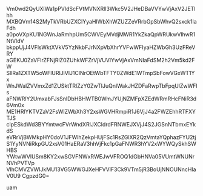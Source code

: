 Vm0wd2QyUXlWa1pPVldScFVtMVNXRll3Wkc5V2JHeDBaVVYwVjAxV2JETlhh
MXBQVm14S2MyTkVRbUZXClYyaHlWbXhWZUZZeVRrbGpSbWhvQ2sxck1IaFdh
a0poVXpKU1NGWnJaRmhpUm5CWVEyMVdjMWR1YkZkaQpWRUkwVlhwR1NtVldV
bkppUjJ4VFlsWktXVkV5YzNkbFJrNXpVbXhrYVFwWFIyaHZWbGh3UzFReVRY
aGEKU0ZaVFlrZFNjRlZ0ZUhkWFZrVjVUVlYwVjAxVmNIaFdSM2h2Vm5kd2FW
SllRa1ZXTW5oWFlURlJlVlJ1ClNrOEtWbTFTY0ZWdE1WTmpSbFowVGxWT1Yx
WnJWalZVVmxZd1ZUSktTRlZzY0ZwTlJuQnlWakJHZDFaRwpTbFpqUlZwWFls
aFNWRlY2UmxabFJsSnlDbHBHWTB0WmJYUjNZMFpXZEdWRmRHcFNiR3d6Vm0x
ME1HRlYKTVZaV2FsWlZWbXh3Y2xsWGVHRmpiR1J6VjJ4a2FWZEhhRTFXYTJS
clpESkdWd3BYYmtwcFVrWndXRlJXCldrdFRNWEJXVjJ4S2JGSnNTbmxEYkdS
eVRrVjBWMkpHY0doV1JFWlhZekpHUjFSc1RsZGlXR2QzVmtaYQphazFYU2tj
S1YyNVNiRkpGU2xsV01HaERaV3hhVjFkc1pGaFNWR3hYV2xWYWQySkhSWHBS
YWtwWVlUSm8KY2xwSGVFNWxRWEJwVFROQ1dGbHNVa05VUmtWNUNrNVhPVTVp
VlhCMVZVWlJkMU13VG5WWGJXeHFVVlF3Ck9VTm5jR3BoUjNNOUNncHlaV0U9
CgpzdG0=

uam